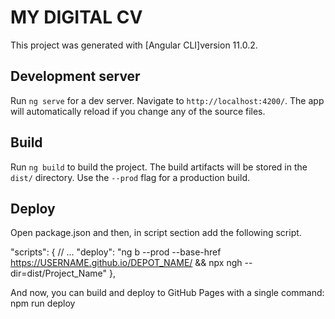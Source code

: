# MY DIGITAL CV

This project was generated with [Angular CLI]version 11.0.2.

## Development server

Run `ng serve` for a dev server. Navigate to `http://localhost:4200/`. The app will automatically reload if you change any of the source files.

## Build

Run `ng build` to build the project. The build artifacts will be stored in the `dist/` directory. Use the `--prod` flag for a production build.

## Deploy
 Open package.json and then, in script section add the following script.

"scripts": {
    // ...
    "deploy": "ng b --prod --base-href https://USERNAME.github.io/DEPOT_NAME/ && npx ngh --dir=dist/Project_Name"
},

And now, you can build and deploy to GitHub Pages with a single command: npm run deploy



